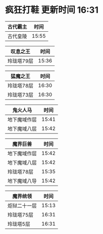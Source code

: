 # 疯狂打鞋 更新时间 16:31

| 古代霸主   | 时间    |
|--------|-------|
| 古代皇陵 | 15:55 |

| 叹息之王   | 时间    |
|--------|-------|
| 玲珑塔79层 | 15:36 |

| 猛魔之王   | 时间    |
|--------|-------|
| 玲珑塔78层 | 16:30 |
| 玲珑塔73层 | 16:30 |

| 鬼火人马   | 时间    |
|--------|-------|
| 地下魔域作层 | 15:41 |
| 地下魔域八层 | 15:42 |

| 魔界巨兽   | 时间    |
|--------|-------|
| 地下魔域作层 | 15:42 |
| 地下魔域八层 | 15:42 |
| 玲珑塔78层 | 15:35 |
| 地下魔域八导 | 15:42 |

| 魔界统领   | 时间    |
|--------|-------|
| 炬狱二十一层 | 15:13 |
| 玲珑塔75层 | 16:31 |
| 玲珑塔5层 | 16:31 |